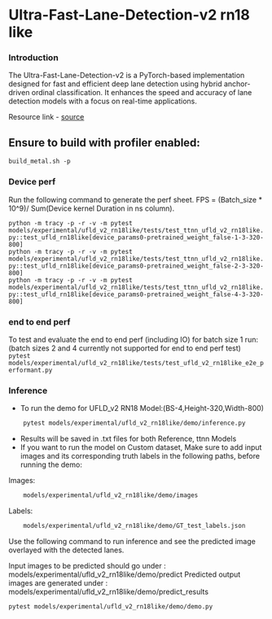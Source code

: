 # Ultra-Fast-Lane-Detection-v2 rn18 like

### Introduction

The Ultra-Fast-Lane-Detection-v2 is a PyTorch-based implementation designed for fast and efficient deep lane detection using hybrid anchor-driven ordinal classification. It enhances the speed and accuracy of lane detection models with a focus on real-time applications.

Resource link - [source](https://github.com/cfzd/Ultra-Fast-Lane-Detection-v2)

## Ensure to build with profiler enabled:
`build_metal.sh -p`

### Device perf
Run the following command to generate the perf sheet. FPS = (Batch_size * 10^9)/ Sum(Device kernel Duration in ns column).<br>

`python -m tracy -p -r -v -m pytest models/experimental/ufld_v2_rn18like/tests/test_ttnn_ufld_v2_rn18like.py::test_ufld_rn18like[device_params0-pretrained_weight_false-1-3-320-800]`<br>
`python -m tracy -p -r -v -m pytest models/experimental/ufld_v2_rn18like/tests/test_ttnn_ufld_v2_rn18like.py::test_ufld_rn18like[device_params0-pretrained_weight_false-2-3-320-800]`<br>
`python -m tracy -p -r -v -m pytest models/experimental/ufld_v2_rn18like/tests/test_ttnn_ufld_v2_rn18like.py::test_ufld_rn18like[device_params0-pretrained_weight_false-4-3-320-800]`

### end to end perf
To test and evaluate the end to end perf (including IO) for batch size 1 run: (batch sizes 2 and 4 currently not supported for end to end perf test)<br>
`pytest models/experimental/ufld_v2_rn18like/tests/test_ufld_v2_rn18like_e2e_performant.py`<br>

### Inference

- To run the demo for UFLD_v2 RN18 Model:(BS-4,Height-320,Width-800)
```bash
    pytest models/experimental/ufld_v2_rn18like/demo/inference.py
```

- Results will be saved in .txt files for both Reference, ttnn Models
- If you want to run the model on Custom dataset, Make sure to add input images and its corresponding truth labels in the following paths, before running the demo:

Images:

```bash
    models/experimental/ufld_v2_rn18like/demo/images
```

Labels:

```bash
    models/experimental/ufld_v2_rn18like/demo/GT_test_labels.json
```

Use the following command to run inference and see the predicted image overlayed with the detected lanes.

Input images to be predicted should go under : models/experimental/ufld_v2_rn18like/demo/predict
Predicted output images are generated under : models/experimental/ufld_v2_rn18like/demo/predict_results

`pytest models/experimental/ufld_v2_rn18like/demo/demo.py`
